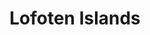 ---
layout: photography
title:  "Lofoten Islands"
region: "Norway"
year: 2022
id: lofoten
intro: "My time in Lofoten was a bit spoilt by some heavy storms, but the one day there was good weather showed me just how beautiful it is."
seo:
  title: "Travel Photography - Lofoten Islands"
  description: "Photography from around the Lofoten Islands, Norway including Henningsvær, Sørvågen and Hamnøy"
  image:
    url: "Lofoten-001.jpg"
    alt: "Road to Henningsvær"
hero:
  url: "Lofoten-003.jpg"
  alt: "Hamnøy and Festhaeltinden"
thumb:
  - url: "Lofoten-001.jpg"
    alt: "Road to Henningsvær"
  - url: "Lofoten-009.jpg"
    alt: "Sørvågen"
---